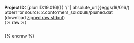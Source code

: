 **Project ID:** [plumID:19.016]({{ '/' | absolute_url }}eggs/19/016/)  
Stderr for source:  2.conformers_solidbulk/plumed.dat   
(download [zipped raw stdout](plumed.dat.plumed.stdout.txt.zip))  
{% raw %}
<pre>
</pre>
{% endraw %}
